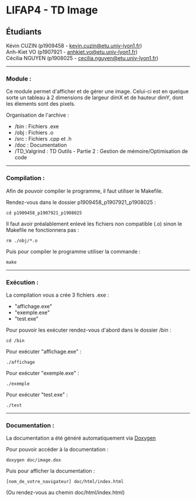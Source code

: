 # LIFAP4 - TD Image

## Étudiants
Kévin CUZIN (p1909458 - kevin.cuzin@etu.univ-lyon1.fr)  
Anh-Kiet VO (p1907921 - anhkiet.vo@etu.univ-lyon1.fr)  
Cécilia NGUYEN (p1908025 - cecilia.nguyen@etu.univ-lyon1.fr)

-----------------

### Module : 

Ce module permet d'afficher et de gérer une image. Celui-ci est en quelque sorte un tableau à 2 dimensions de largeur dimX et de hauteur dimY, dont les élements sont des pixels.

Organisation de l'archive :  
* /bin : Fichiers .exe
* /obj : Fichiers .o
* /src : Fichiers .cpp et .h
* /doc : Documentation  
* /TD_Valgrind : TD Outils - Partie 2 : Gestion de mémoire/Optimisation de code

-----------------

### Compilation :

Afin de pouvoir compiler le programme, il faut utiliser le Makefile.  

Rendez-vous dans le dossier p1909458_p1907921_p1908025 :
```
cd p1909458_p1907921_p1908025
```


Il faut avoir préalablement enlevé les fichiers non compatible (.o) sinon le Makefile ne fonctionnera pas :  
```
rm ./obj/*.o
```

Puis pour compiler le programme utiliser la commande :  
```
make
```  

-----------------

### Exécution :

La compilation vous a crée 3 fichiers .exe :  
* "affichage.exe"
* "exemple.exe"
* "test.exe"

Pour pouvoir les exécuter rendez-vous d'abord dans le dossier /bin :
```
cd /bin
```

Pour exécuter "affichage.exe" : 
```
./affichage
```

Pour exécuter "exemple.exe" : 
```
./exemple
```

Pour exécuter "test.exe" : 
```
./test
```

-----------------

### Documentation :

La documentation a été généré automatiquement via [Doxygen](https://www.doxygen.nl/index.html)  

Pour pouvoir accéder à la documentation :  
```
doxygen doc/image.dox
```

Puis pour afficher la documentation :
```
[nom_de_votre_navigateur] doc/html/index.html
```

(Ou rendez-vous au chemin doc/html/index.html)
